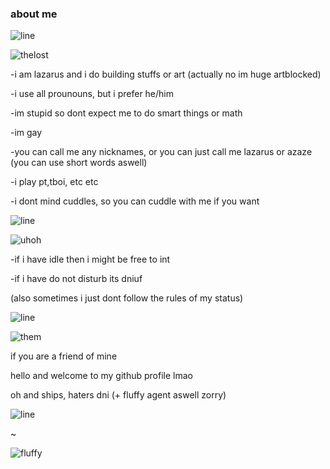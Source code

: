 ### about me
![line](https://i.imgur.com/4M7IWwP.gif)

![thelost](https://encrypted-tbn0.gstatic.com/images?q=tbn:ANd9GcQakTqwMD6PUaX9rIahSxWGUjrpVJRYph3tSw&usqp=CAU)

-i am lazarus and i do building stuffs or art (actually no im huge artblocked)

-i use all prounouns, but i prefer he/him

-im stupid so dont expect me to do smart things or math

-im gay

-you can call me any nicknames, or you can just call me lazarus or azaze (you can use short words aswell)

-i play pt,tboi, etc etc

-i dont mind cuddles, so you can cuddle with me if you want

![line](https://i.imgur.com/4M7IWwP.gif)

![uhoh](https://static.wikia.nocookie.net/bindingofisaacre_gamepedia/images/8/89/Transition_Lost_Tainted.png/revision/latest/scale-to-width-down/250?cb=20210826045000)

-if i have idle then i might be free to int

-if i have do not disturb its dniuf

(also sometimes i just dont follow the rules of my status)

![line](https://i.imgur.com/4M7IWwP.gif)

![them](https://encrypted-tbn0.gstatic.com/images?q=tbn:ANd9GcRW3-H7ZQyjz5H0_YnxRtzWJrK3Tv-2ARjIhg&usqp=CAU)

if you are a friend of mine

hello and welcome to my github profile lmao

oh and ships, haters dni
(+ fluffy agent aswell zorry)

![line](https://i.imgur.com/4M7IWwP.gif)

~

![fluffy](https://user-images.githubusercontent.com/108969826/178188023-9720e50e-01c4-4031-950e-bde928d4de11.png)
